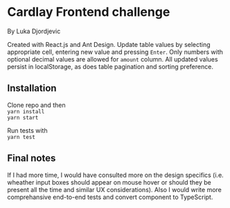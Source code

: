 # Cardlay Frontend challenge
By Luka Djordjevic

Created with React.js and Ant Design. Update table values by selecting appropriate cell, entering new value and pressing `Enter`. Only numbers with optional decimal values are allowed for `amount` column.  All updated values persist in localStorage, as does table pagination and sorting preference.

## Installation

Clone repo and then<br>
`yarn install`<br>
`yarn start`

Run tests with<br>
`yarn test`

## Final notes
If I had more time, I would have consulted more on the design specifics (i.e. wheather input boxes should appear on mouse hover or should they be present all the time and similar UX considerations). Also I would write more comprehansive end-to-end tests and convert component to TypeScript.
